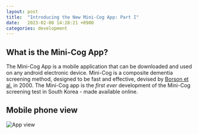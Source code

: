 ```yaml
---
layout: post
title:  "Introducing the New Mini-Cog App: Part I"
date:   2023-02-08 14:28:21 +0900
categories: development
---
```


## What is the Mini-Cog App?

The Mini-Cog App is a mobile application that can be downloaded and used on any android electronic device. Mini-Cog is a composite dementia screening method, designed to be fast and effective, devised by [Borson et al.](https://pubmed.ncbi.nlm.nih.gov/11113982/) in 2000. The Mini-Cog app is the *first ever* development of the Mini-Cog screening test in South Korea - made available online. 

## Mobile phone view

![App view](https://res.cloudinary.com/dnld9xo3e/image/upload/v1676694944/Group_350_e0qsv9.png)